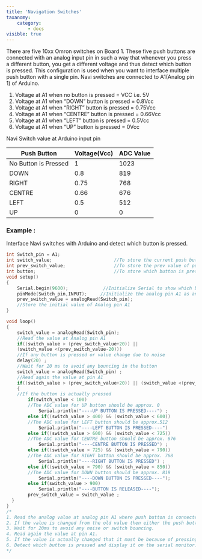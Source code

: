 ```yaml
---
title: 'Navigation Switches'
taxanomy:
    category:
        - docs
visible: true
---
```

There are five 10xx Omron switches on Board 1. These five push buttons are connected with an analog input pin in such a way that whenever you press a different button, you get a different voltage and thus detect which button is pressed. This configuration is used when you want to interface multiple push button with a single pin. Navi switches are connected to A1(Analog pin 1) of Arduino.  
1. Voltage at A1 when no button is pressed = VCC i.e. 5V
2. Voltage at A1 when “DOWN” button is pressed = 0.8Vcc
3. Voltage at A1 when “RIGHT” button is pressed = 0.75Vcc
3. Voltage at A1 when “CENTRE” button is pressed = 0.66Vcc
3. Voltage at A1 when “LEFT” button is pressed = 0.5Vcc
3. Voltage at A1 when “UP” button is pressed = 0Vcc

Navi Switch value at Arduino input pin  

| Push Button | Voltage(Vcc) | ADC Value |
| ----------- | ------------ | --------- |
| No Button is Pressed | 1 | 1023 |
| DOWN | 0.8 | 819 |
| RIGHT | 0.75 | 768 |
| CENTRE | 0.66 | 676 |
| LEFT | 0.5 | 512 |
| UP | 0 | 0 |
### Example :
Interface Navi switches with Arduino and detect which button is pressed.  

```c
int Switch_pin = A1;       
int switch_value;           		    //To store the current push button value 
int prev_switch_value;      		    //To store the prev value of push buttons
int button;                 		    //To store which button is pressed
void setup() 
{
    Serial.begin(9600);       	    //Initialize Serial to show which button is pressed
    pinMode(Switch_pin,INPUT);     //Initialize the analog pin A1 as an Input 
    prev_switch_value = analogRead(Switch_pin);      
    //Store the initial value of Analog pin A1
}

void loop() 
{
    switch_value = analogRead(Switch_pin); 
    //Read the value at Analog pin A1
    if((switch_value > (prev_switch_value+20)) ||
    (switch_value <(prev_switch_value-20)))     
    //If any button is pressed or value change due to noise 
    delay(20) ;             			
    //Wait for 20 ms to avoid any bouncing in the button 
    switch_value = analogRead(Switch_pin) ; 
    //Read again the value at pin A1
    if((switch_value > (prev_switch_value+20)) || (switch_value <(prev_switch_value-20)))
    {
    //If the button is actually pressed
        if(switch_value < 100) 	
        //The ADC value for UP button should be approx. 0
            Serial.println("----UP BUTTON IS PRESSED----") ; 
        else if((switch_value > 400) && (switch_value < 600))
        //The ADC value for LEFT button should be approx.512
            Serial.println("----LEFT BUTTON IS PRESSED----")
        else if((switch_value > 600) && (switch_value < 725))
        //The ADC value for CENTRE button should be approx. 676
            Serial.println("----CENTRE BUTTON IS PRESSED") ; 
        else if((switch_value > 725) && (switch_value < 790))
        //The ADC value for RIGHT button should be approx. 768
            Serial.println("----RIGHT BUTTON IS PRESSED") ; 
        else if((switch_value > 790) && (switch_value < 850))
        //The ADC value for DOWN button should be approx. 819
            Serial.println("----DOWN BUTTON IS PRESSED----"); 
        else if(switch_value > 900) 
            Serial.println("----BUTTON IS RELEASED----");    
        prev_switch_value = switch_value ;    
  }   
}
/*
1. Read the analog value at analog pin A1 where push button is connected. 
2. If the value is changed from the old value then either the push button is pressed or value changes due to some noise.
3. Wait for 20ms to avoid any noise or switch bouncing.
4. Read again the value at pin A1.
5. If the value is actually changed that it must be because of pressing one of five push buttons.
6. Detect which button is pressed and display it on the serial monitor. 
*/
```